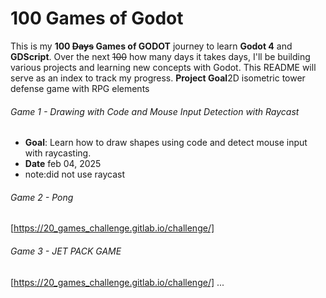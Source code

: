 # 100 Games of Godot

This is my **100 ~~Days~~ Games of GODOT** journey to learn **Godot 4** and **GDScript**. Over the next ~~100~~ how many days it takes days, 
I'll be building various projects and learning new concepts with Godot. This README will serve as an index to track my progress.
**Project Goal**2D isometric tower defense game with RPG elements
###### Game 1 - Drawing with Code and Mouse Input Detection with Raycast  
- **Goal**: Learn how to draw shapes using code and detect mouse input with raycasting.
- **Date** feb 04, 2025
- note:did not use raycast

###### Game 2 - Pong
[https://20_games_challenge.gitlab.io/challenge/]

###### Game 3 - JET PACK GAME
[https://20_games_challenge.gitlab.io/challenge/]
...
